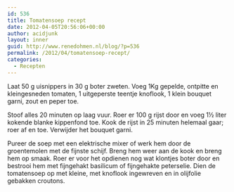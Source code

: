 ```yaml
---
id: 536
title: Tomatensoep recept
date: 2012-04-05T20:56:06+00:00
author: acidjunk
layout: inner
guid: http://www.renedohmen.nl/blog/?p=536
permalink: /2012/04/tomatensoep-recept/
categories:
  - Recepten
---
```

Laat 50 g uisnippers in 30 g boter zweten. Voeg 1Kg gepelde, ontpitte en kleingesneden tomaten, 1 uitgeperste teentje knoflook, 1 klein bouquet garni, zout en peper toe. 

Stoof alles 20 minuten op laag vuur. Roer er 100 g rijst door en voeg 1½ liter kokende blanke kippenfond toe. Kook de rijst in 25 minuten helemaal gaar; roer af en toe. Verwijder het bouquet garni. 

Pureer de soep met een elektrische mixer of werk hem door de groentemolen met de fijnste schijf. Breng hem weer aan de kook en breng hem op smaak. Roer er voor het opdienen nog wat klontjes boter door en bestrooi hem met fijngehakt basilicum of fijngehakte peterselie. Dien de tomatensoep op met kleine, met knoflook ingewreven en in olijfolie gebakken croutons.